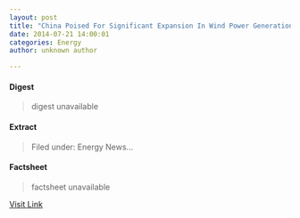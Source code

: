```yaml
---
layout: post
title: "China Poised For Significant Expansion In Wind Power Generation"
date: 2014-07-21 14:00:01
categories: Energy
author: unknown author

---
```



#### Digest
>digest unavailable

#### Extract
>Filed under: Energy News...

#### Factsheet
>factsheet unavailable

[Visit Link](http://feedproxy.google.com/~r/AlternativeEnergyStocks/~3/hxnUXrUfepg/china_poised_for_significant_expansion_in_wind_power_generation.html)


